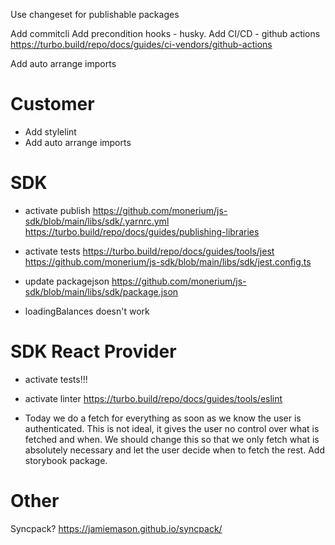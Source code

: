 Use changeset for publishable packages

Add commitcli
Add precondition hooks - husky.
Add CI/CD - github actions
https://turbo.build/repo/docs/guides/ci-vendors/github-actions

Add auto arrange imports

# Customer

- Add stylelint
- Add auto arrange imports

# SDK

- activate publish
  https://github.com/monerium/js-sdk/blob/main/libs/sdk/.yarnrc.yml
  https://turbo.build/repo/docs/guides/publishing-libraries
- activate tests
  https://turbo.build/repo/docs/guides/tools/jest
  https://github.com/monerium/js-sdk/blob/main/libs/sdk/jest.config.ts
- update packagejson
  https://github.com/monerium/js-sdk/blob/main/libs/sdk/package.json

- loadingBalances doesn't work

# SDK React Provider

- activate tests!!!
- activate linter
  https://turbo.build/repo/docs/guides/tools/eslint

- Today we do a fetch for everything as soon as we know the user is authenticated. This is not ideal, it gives the user no control over what is fetched and when. We should change this so that we only fetch what is absolutely necessary and let the user decide when to fetch the rest.
  Add storybook package.

# Other

Syncpack?
https://jamiemason.github.io/syncpack/
